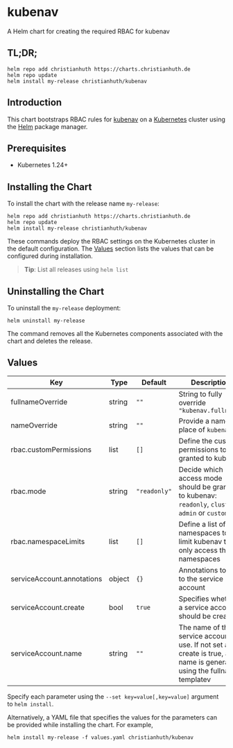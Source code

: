 # kubenav

A Helm chart for creating the required RBAC for kubenav

## TL;DR;

```console
helm repo add christianhuth https://charts.christianhuth.de
helm repo update
helm install my-release christianhuth/kubenav
```

## Introduction

This chart bootstraps RBAC rules for [kubenav](https://github.com/kubenav/kubenav) on a [Kubernetes](http://kubernetes.io) cluster using the [Helm](https://helm.sh) package manager.

## Prerequisites

- Kubernetes 1.24+

## Installing the Chart

To install the chart with the release name `my-release`:

```console
helm repo add christianhuth https://charts.christianhuth.de
helm repo update
helm install my-release christianhuth/kubenav
```

These commands deploy the RBAC settings on the Kubernetes cluster in the default configuration. The [Values](#values) section lists the values that can be configured during installation.

> **Tip**: List all releases using `helm list`

## Uninstalling the Chart

To uninstall the `my-release` deployment:

```console
helm uninstall my-release
```

The command removes all the Kubernetes components associated with the chart and deletes the release.

## Values

| Key                        | Type   | Default      | Description                                                                                                             |
| -------------------------- | ------ | ------------ | ----------------------------------------------------------------------------------------------------------------------- |
| fullnameOverride           | string | `""`         | String to fully override `"kubenav.fullname"`                                                                           |
| nameOverride               | string | `""`         | Provide a name in place of `kubenav`                                                                                    |
| rbac.customPermissions     | list   | `[]`         | Define the custom permissions to be granted to kubenav                                                                  |
| rbac.mode                  | string | `"readonly"` | Decide which access mode should be granted to kubenav: `readonly`, `cluster-admin` or `custom`.                         |
| rbac.namespaceLimits       | list   | `[]`         | Define a list of namespaces to limit kubenav to only access these namespaces                                            |
| serviceAccount.annotations | object | `{}`         | Annotations to add to the service account                                                                               |
| serviceAccount.create      | bool   | `true`       | Specifies whether a service account should be created                                                                   |
| serviceAccount.name        | string | `""`         | The name of the service account to use. If not set and create is true, a name is generated using the fullname templatev |

Specify each parameter using the `--set key=value[,key=value]` argument to `helm install`.

Alternatively, a YAML file that specifies the values for the parameters can be provided while installing the chart. For example,

```console
helm install my-release -f values.yaml christianhuth/kubenav
```
